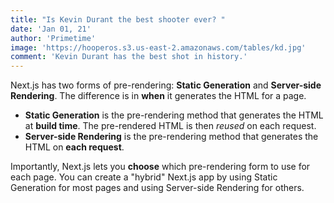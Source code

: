 ```yaml
---
title: "Is Kevin Durant the best shooter ever? "
date: 'Jan 01, 21'
author: 'Primetime'
image: 'https://hooperos.s3.us-east-2.amazonaws.com/tables/kd.jpg'
comment: 'Kevin Durant has the best shot in history.'
---
```

 

Next.js has two forms of pre-rendering: **Static Generation** and **Server-side Rendering**. The difference is in **when** it generates the HTML for a page.

- **Static Generation** is the pre-rendering method that generates the HTML at **build time**. The pre-rendered HTML is then _reused_ on each request.
- **Server-side Rendering** is the pre-rendering method that generates the HTML on **each request**.

Importantly, Next.js lets you **choose** which pre-rendering form to use for each page. You can create a "hybrid" Next.js app by using Static Generation for most pages and using Server-side Rendering for others.